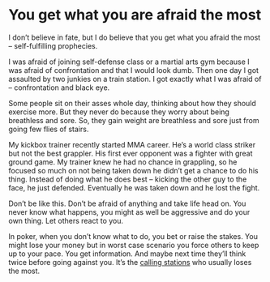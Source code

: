 # You get what you are afraid the most

I don’t believe in fate, but I do believe that you get what you afraid the most – self-fulfilling prophecies.

I was afraid of joining self-defense class or a martial arts gym because I was afraid of confrontation and that I would look dumb. Then one day I got assaulted by two junkies on a train station. I got exactly what I was afraid of – confrontation and black eye.

Some people sit on their asses whole day, thinking about how they should exercise more. But they never do because they worry about being breathless and sore. So, they gain weight are breathless and sore just from going few flies of stairs.

My kickbox trainer recently started MMA career. He’s a world class striker but not the best grappler. His first ever opponent was a fighter with great ground game. My trainer knew he had no chance in grappling, so he focused so much on not being taken down he didn’t get a chance to do his thing. Instead of doing what he does best – kicking the other guy to the face, he just defended. Eventually he was taken down and he lost the fight.

Don’t be like this. Don’t be afraid of anything and take life head on. You never know what happens, you might as well be aggressive and do your own thing. Let others react to you.

In poker, when you don’t know what to do, you bet or raise the stakes. You might lose your money but in worst case scenario you force others to keep up to your pace. You get information. And maybe next time they’ll think twice before going against you. It’s the [calling stations](https://en.wikipedia.org/wiki/Calling_station) who usually loses the most.
